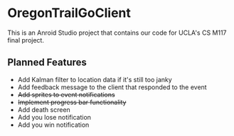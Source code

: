 # OregonTrailGoClient

This is an Anroid Studio project that contains our code for UCLA's CS M117 final project.

## Planned Features

- Add Kalman filter to location data if it's still too janky
- Add feedback message to the client that responded to the event
- ~~Add sprites to event notifications~~
- ~~Implement progress bar functionality~~
- Add death screen
- Add you lose notification
- Add you win notification
